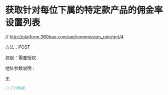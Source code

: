 # 获取针对每位下属的特定款产品的佣金率设置列表

// http://platform.360bao.com/api/commission_rate/get/4

方法：POST

权限：需要授权

地址参数说明：

无

```javascript
//下行数据
```
